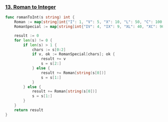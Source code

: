 ### [13. Roman to Integer]

```go
func romanToInt(s string) int {
	Roman := map[string]int{"I": 1, "V": 5, "X": 10, "L": 50, "C": 100, "D": 500, "M": 1000}
	RomanSpecial := map[string]int{"IV": 4, "IX": 9, "XL": 40, "XC": 90, "CD": 400, "CM": 900}

	result := 0
	for len(s) != 0 {
		if len(s) > 1 {
			chars := s[0:2]
			if v, ok := RomanSpecial[chars]; ok {
				result += v
				s = s[2:]
			} else {
				result += Roman[string(s[0])]
				s = s[1:]
			}
		} else {
			result += Roman[string(s[0])]
			s = s[1:]
		}
	}
	return result
}
```

[13. Roman to Integer]: https://leetcode.com/problems/roman-to-integer/